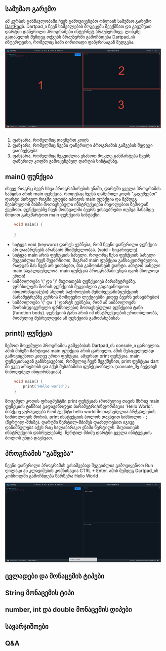 ## სამუშაო გარემო
ამ კურსის განმავლობაში ჩვენ გამოვიყენებთ ონლაინ სამუშაო გარემო [DartPad](https://dartpad.dev)ს. Dartpad_ი ჩვენ საშვალებას მოგვცემს შევქმნათ და გავუშვათ დარტში დაწერილი პროგრამები ინტერნეტ ბრაუზერშივე. ლინკზე გადასვლის შემდეგ თქვენს ბრაუზერში გამოჩნდება Dartpad_ის ინტერფეისი, რომელიც სამი ძირითადი ფანჯრისაგან შედგება.
!["dartpad UI"](assets/dartpadUI.png)

1. ფანჯარა, რომელშიც დავწერთ კოდს
2. ფანჯარა, რომელშიც ჩვენი დაწერილი პროგრამის გაშვების შედეგი დაიბეჭდება
3. ფანჯარა, რომელშიც შეგვიძლია ვნახოთ მოკლე განმარტება ჩვენს დაწერილ კოდში გამოყენებულ დარტის სინტაქსზე.

## main() ფუნქცია
ისევე როგრც ბევრ სხვა პროგრამირების ენაში, დარტში ყველა პროგრამის საწყისი არის main ფუნქცია. როდესაც ჩვენს დაწერილ კოდს "გავუშვებთ" დარტი პირველ რიგში ეცდება იპოვოს main ფუნქცია და შემდეგ შეასრულოს მასში მოთავსებული ინსტრუქციები მიყოლებით ზემოდან ქვემოთ.
ფუნქციებზე ჩვენ მომავალში ბევრს ვისაუბრებთ თუმცა მანამდე მოდით განვმარტოთ main ფუნქციის სინტაქსი.

```dart
    void main() {
    
    }
```

- სიტყვა void (keyword) დარტს ეუბნება, რომ ჩვენი დაწერილი ფუნქცია არ დააბრუნებს არანაირ მნიშვნელობას. (void - სიცარიელე)
- სიტყვა main არის ფუნქციის სახელი. როგორც წესი ფუნქციის სახელი შეგვიძლია ჩვენ შევარჩიოთ, მაგრამ main ფუნქცია განსაკუთრებულია, რადგან მას ჩვენ არ ვიძახებთ, მას გამოიძახებს დარტი. ამიტომ სახელი main სავალდებულოა. main ფუნქცია პროგრამაში უნდა იყოს მხოლოდ ერთი!
- სიმბოლოები '(' და ')' მიუთითებს ფუნქციიეს პარამეტრებზე. ფრჩხილებს შორის ფუნქციას შეგვიძლია გადავაწოდოთ ინფორმაცია(ები) ასეთის საჭიროების შემთხვევაში(ფუნქციის პარამეტრებზე კურსის მომდევნო ლექციებში კიდევ ბევრს ვისაუბრებთ)
- სიმბოლოები '{' და '}' დარტს ეუბნება, რომ ამ სიმბოლოებს შორის(ფიგურული ფრჩხილები) მოთავსებულია ფუნქციის ტანი (function body). ფუნქციის ტანი არის იმ ინსტრუქციების ერთობლიობა, რომელიც შესრულდება ამ ფუნქციის გამოძახებისას

## print() ფუნქცია
ზემოთ მოცემული პროგრამის გაშვებისას Dartpad_ის console_ი ცარიელია. ამის მიზეზი მარტივია main ფუნქცია არის ცარიელი. ამის შესაცვლელად გამოვიყენოთ კიდევ ერთი ფუნქცია. ამჯერად print ფუნქცია. main ფუნქციისაგან განსხვავებით, რომელიც ჩვენ შევქმენით, print ფუნქცია dart ში უკვე არსებობს და აქვს შესაბამისი ფუნქციონალი. (console_შე ბეჭდავს მიწოდებულ ინფორმაციას).

```dart
    void main() {
        print('Hello world');
    }
```

მოცემულ კოდის ფრაგმენტში print ფუნქციას (რომელიც თავის მხრივ main ფუნქციის ტანშია) გადავაწოდეთ პარამეტრი/ინფორმაცია 'Hello World'. მიაქციე ყურადღება რომ ტექსტი hello world მოთავსებულია ბრჭყალების სიმბოლოებს შორის. print ინსტუქციის ბოლოს დავსვით სიმბოლო - ; (წერტილ-მძიმე). დარტში წერტილ-მძიმეს დაახლოებით იგივე დანიშნულება აქვს რაც სალაპარაკო ენაში წერტილს. მიუთითებს ინსტრუქციის დასრულებაზე. წერტილ მძიმე დარტში ყველა ინსტუქციის ბოლოს უნდა დავსვათ.

## პროგრამის "გაშვება"
ჩვენი დაწერილი პროგრამის გასაშვებად შეგვიძლია გამოვიყენოთ Run ღილაკი ან კლავიშების კომბინაცია CTRL + Enter. ამის შემდეგ Dartpad_ის კონსოლში გამოჩნდება წარწერა Hello World

!["running dart"](assets/runningdart.png)


## ცვლადები და მონაცემის ტიპები

## String მონაცემის ტიპი

## number, int და double მონაცემის დიპები

## სავარჯიშოები

## Q&A
